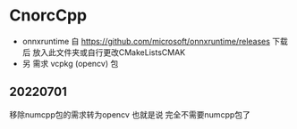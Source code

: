 # CnorcCpp

- onnxruntime 自 https://github.com/microsoft/onnxruntime/releases 下载后 放入此文件夹或自行更改CMakeListsCMAK
- 另 需求 vcpkg (opencv) 包

## 20220701
移除numcpp包的需求转为opencv
也就是说 完全不需要numcpp包了
